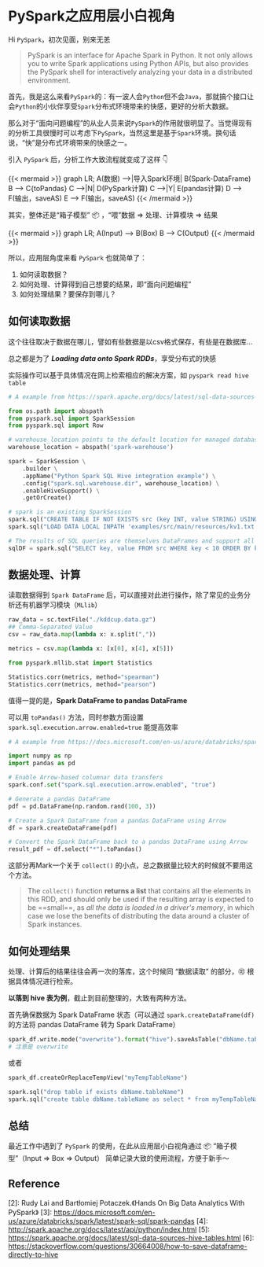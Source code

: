 # PySpark之应用层小白视角


Hi `PySpark`，初次见面，别来无恙

<!--more-->

> PySpark is an interface for Apache Spark in Python. It not only allows you to write Spark applications using Python APIs, but also provides the PySpark shell for interactively analyzing your data in a distributed environment.

首先，我是这么来看`PySpark`的：有一波人会`Python`但不会`Java`，那就搞个接口让会`Python`的小伙伴享受`Spark`分布式环境带来的快感，更好的分析大数据。

那么对于“面向问题编程”的从业人员来说`PySpark`的作用就很明显了。当觉得现有的分析工具很慢时可以考虑下`PySpark`，当然这里是基于`Spark`环境。换句话说，“快”是分布式环境带来的快感之一。

引入 `PySpark` 后，分析工作大致流程就变成了这样 👇

{{< mermaid >}}
graph LR;
    A(数据) -->|导入Spark环境| B(Spark-DataFrame)
    B --> C{toPandas}
    C -->|N| D(PySpark计算)
    C -->|Y| E(pandas计算)
    D --> F(输出，saveAS)
    E --> F(输出，saveAS)
{{< /mermaid >}}

其实，整体还是“箱子模型” 📦 ，“喂”数据 => 处理、计算模块 => 结果

{{< mermaid >}}
graph LR;
    A(Input) --> B(Box)
    B --> C(Output)
{{< /mermaid >}}

所以，应用层角度来看 `PySpark` 也就简单了：

1. 如何读取数据？
2. 如何处理、计算得到自己想要的结果，即“面向问题编程”
3. 如何处理结果？要保存到哪儿？

## 如何读取数据

这个往往取决于数据在哪儿，譬如有些数据是以csv格式保存，有些是在数据库...

总之都是为了 ***Loading data onto Spark RDDs***，享受分布式的快感

实际操作可以基于具体情况在网上检索相应的解决方案，如 `pyspark read hive table`

```python
# A example from https://spark.apache.org/docs/latest/sql-data-sources-hive-tables.html

from os.path import abspath
from pyspark.sql import SparkSession
from pyspark.sql import Row

# warehouse_location points to the default location for managed databases and tables
warehouse_location = abspath('spark-warehouse')

spark = SparkSession \
    .builder \
    .appName("Python Spark SQL Hive integration example") \
    .config("spark.sql.warehouse.dir", warehouse_location) \
    .enableHiveSupport() \
    .getOrCreate()

# spark is an existing SparkSession
spark.sql("CREATE TABLE IF NOT EXISTS src (key INT, value STRING) USING hive")
spark.sql("LOAD DATA LOCAL INPATH 'examples/src/main/resources/kv1.txt' INTO TABLE src")

# The results of SQL queries are themselves DataFrames and support all normal functions.
sqlDF = spark.sql("SELECT key, value FROM src WHERE key < 10 ORDER BY key")
```

## 数据处理、计算

读取数据得到 `Spark DataFrame` 后，可以直接对此进行操作，除了常见的业务分析还有机器学习模块（`MLlib`）

```python
raw_data = sc.textFile("./kddcup.data.gz")
## Comma-Separated Value
csv = raw_data.map(lambda x: x.split(","))

metrics = csv.map(lambda x: [x[0], x[4], x[5]])

from pyspark.mllib.stat import Statistics

Statistics.corr(metrics, method="spearman")
Statistics.corr(metrics, method="pearson")
```

值得一提的是，**Spark DataFrame to pandas DataFrame**

可以用 `toPandas()` 方法，同时参数方面设置 `spark.sql.execution.arrow.enabled=true` 能提高效率

```python
# A example from https://docs.microsoft.com/en-us/azure/databricks/spark/latest/spark-sql/spark-pandas

import numpy as np
import pandas as pd

# Enable Arrow-based columnar data transfers
spark.conf.set("spark.sql.execution.arrow.enabled", "true")

# Generate a pandas DataFrame
pdf = pd.DataFrame(np.random.rand(100, 3))

# Create a Spark DataFrame from a pandas DataFrame using Arrow
df = spark.createDataFrame(pdf)

# Convert the Spark DataFrame back to a pandas DataFrame using Arrow
result_pdf = df.select("*").toPandas()
```

这部分再Mark一个关于 `collect()` 的小点，总之数据量比较大的时候就不要用这个方法。

> The `collect()` function **returns a list** that contains all the elements in this RDD, and should only be used if the resulting array is expected to be ==small==, as *all the data is loaded in a driver's memory*, in which case we lose the benefits of distributing the data around a cluster of Spark instances.

## 如何处理结果

处理、计算后的结果往往会再一次的落库，这个时候同 “数据读取” 的部分，🉑️ 根据具体情况进行检索。

**以落到 hive 表为例**，截止到目前整理的，大致有两种方法。

首先确保数据为 Spark DataFrame 状态（可以通过 `spark.createDataFrame(df)` 的方法将 pandas DataFrame 转为 Spark DataFrame）


```python
spark_df.write.mode("overwrite").format("hive").saveAsTable("dbName.tableName")
# 注意是 overwrite 
```

或者

```python
spark_df.createOrReplaceTempView("myTempTableName")

spark.sql("drop table if exists dbName.tableName")
spark.sql("create table dbName.tableName as select * from myTempTableName")
```

## 总结

最近工作中遇到了 `PySpark` 的使用，在此从应用层小白视角通过 📦 “箱子模型”（Input => Box => Output） 简单记录大致的使用流程，方便于新手～


## Reference

[1]: 360数科深圳数据组
[2]: Rudy Lai and Bartłomiej Potaczek.《Hands On Big Data Analytics With PySpark》
[3]: https://docs.microsoft.com/en-us/azure/databricks/spark/latest/spark-sql/spark-pandas
[4]: http://spark.apache.org/docs/latest/api/python/index.html
[5]: https://spark.apache.org/docs/latest/sql-data-sources-hive-tables.html
[6]: https://stackoverflow.com/questions/30664008/how-to-save-dataframe-directly-to-hive




<head> 
    <script defer src="https://use.fontawesome.com/releases/v5.0.13/js/all.js"></script> 
    <script defer src="https://use.fontawesome.com/releases/v5.0.13/js/v4-shims.js"></script> 
</head> 
<link rel="stylesheet" href="https://use.fontawesome.com/releases/v5.0.13/css/all.css">

